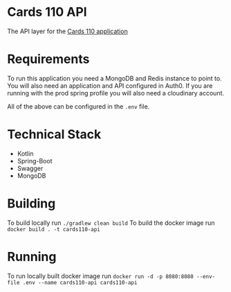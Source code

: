# Cards 110 API
The API layer for the [Cards 110 application](https://github.com/daithihearn/cards-110)

# Requirements
To run this application you need a MongoDB and Redis instance to point to.
You will also need an application and API configured in Auth0.
If you are running with the prod spring profile you will also need a cloudinary account.

All of the above can be configured in the `.env` file.

# Technical Stack
- Kotlin
- Spring-Boot
- Swagger
- MongoDB

# Building
To build locally run `./gradlew clean build`
To build the docker image run `docker build . -t cards110-api`

# Running
To run locally built docker image run `docker run -d -p 8080:8080 --env-file .env --name cards110-api cards110-api`